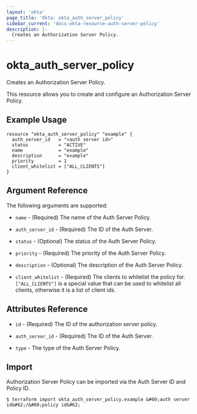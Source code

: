 ```yaml
---
layout: 'okta'
page_title: 'Okta: okta_auth_server_policy'
sidebar_current: 'docs-okta-resource-auth-server-policy'
description: |-
  Creates an Authorization Server Policy.
---
```


# okta_auth_server_policy

Creates an Authorization Server Policy.

This resource allows you to create and configure an Authorization Server Policy.

## Example Usage

```hcl
resource "okta_auth_server_policy" "example" {
  auth_server_id   = "<auth server id>"
  status           = "ACTIVE"
  name             = "example"
  description      = "example"
  priority         = 1
  client_whitelist = ["ALL_CLIENTS"]
}
```

## Argument Reference

The following arguments are supported:

- `name` - (Required) The name of the Auth Server Policy.

- `auth_server_id` - (Required) The ID of the Auth Server.

- `status` - (Optional) The status of the Auth Server Policy.

- `priority` - (Required) The priority of the Auth Server Policy.

- `description` - (Optional) The description of the Auth Server Policy.

- `client_whitelist` - (Required) The clients to whitelist the policy for. `["ALL_CLIENTS"]` is a special value that can be used to whitelist all clients, otherwise it is a list of client ids.

## Attributes Reference

- `id` - (Required) The ID of the authorization server policy.

- `auth_server_id` - (Required) The ID of the Auth Server.

- `type` - The type of the Auth Server Policy.

## Import

Authorization Server Policy can be imported via the Auth Server ID and Policy ID.

```
$ terraform import okta_auth_server_policy.example &#60;auth server id&#62;/&#60;policy id&#62;
```
